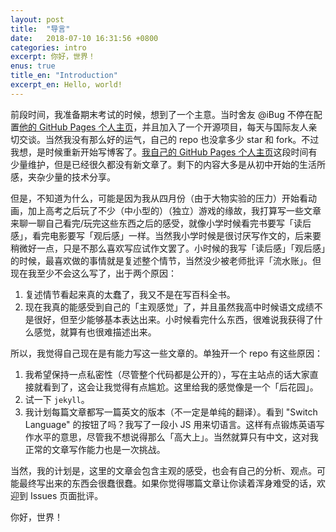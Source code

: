 ```yaml
---
layout: post
title:  "导言"
date:   2018-07-10 16:31:56 +0800
categories: intro
excerpt: 你好，世界！
enus: true
title_en: "Introduction" 
excerpt_en: Hello, world!
---
```

<div class="lang-zhcn" id="article-zhcn">

前段时间，我准备期末考试的时候，想到了一个主意。当时舍友 @iBug 不停在配置[他的 GitHub Pages 个人主页](https://ibug.github.io)，并且加入了一个开源项目，每天与国际友人亲切交谈。当然我没有那么好的运气，自己的 repo 也没拿多少 star 和 fork。不过我想，是时候重新开始写博客了。[我自己的 GitHub Pages 个人主页](https://taoky.github.io)这段时间有少量维护，但是已经很久都没有新文章了。剩下的内容大多是从初中开始的生活所感，夹杂少量的技术分享。

但是，不知道为什么，可能是因为我从四月份（由于大物实验的压力）开始看动画，加上高考之后玩了不少（中小型的）（独立）游戏的缘故，我打算写一些文章来聊一聊自己看完/玩完这些东西之后的感受，就像小学时候看完书要写「读后感」，看完电影要写「观后感」一样。当然我小学时候是很讨厌写作文的，后来要稍微好一点，只是不那么喜欢写应试作文罢了。小时候的我写「读后感」「观后感」的时候，最喜欢做的事情就是复述整个情节，当然没少被老师批评「流水账」。但现在我至少不会这么写了，出于两个原因：

1. 复述情节看起来真的太蠢了，我又不是在写百科全书。
2. 现在我真的能感受到自己的「主观感觉」了，并且虽然我高中时候语文成绩不是很好，但至少能够基本表达出来。小时候看完什么东西，很难说我获得了什么感觉，就算有也很难描述出来。

所以，我觉得自己现在是有能力写这一些文章的。单独开一个 repo 有这些原因：

1. 我希望保持一点私密性（尽管整个代码都是公开的），写在主站点的话大家直接就看到了，这会让我觉得有点尴尬。这里给我的感觉像是一个「后花园」。
2. 试一下 `jekyll`。
3. 我计划每篇文章都写一篇英文的版本（不一定是单纯的翻译）。看到 "Switch Language" 的按钮了吗？我写了一段小 JS 用来切语言。这样有点锻炼英语写作水平的意思，尽管我不想说得那么「高大上」。当然就算只有中文，这对我正常的文章写作能力也是一次挑战。

当然，我的计划是，这里的文章会包含主观的感受，也会有自己的分析、观点。可能最终写出来的东西会很蠢很蠢。如果你觉得哪篇文章让你读着浑身难受的话，欢迎到 Issues 页面批评。

你好，世界！

</div>

<div class="lang-enus" id="article-enus" style="display: none">

Well, when I was preparing for my final exams the other day, I came up with an idea. At that time, my roommate, @iBug, was configuring [his own GitHub Pages](https://ibug.github.io) (A good news to English readers: his blog is written in English), and joined an open-source project, chatting with foreign friends every day. To the contrary, I was not in any medium or large programming projects, and my own repos got few stars and forks. However, after seeing all these things, I decided to pick up my "virtual pen", and started writing blog again. [My own GitHub Pages](https://taoky.github.io) (Bad news: it's in Simplified Chinese) has no more new articles for a long time.

But strangely, I wanna write articles about art and entertainment most. Maybe it's because I started watching anime in April this year, when I experienced huge trouble with my College Physics Experiment I Course (大学物理基础实验). And I have played many indie games since I finished my Gaokao. I know they look like those articles your teacher(s) ask you to write after you finish a book, or watch a movie. I hated writing those nonsense articles when I was in primary school. At that time, what I enjoyed most was to write the whole plot onto paper and check whether my nonsense satisfied the word count requirement. Well, obviously I got a lot of criticism from my teacher.

However, today I think I could really finish those articles in a better way, at least I won't repeat the whole plot. After all I am not writing an encyclopedia. Now, I can write out my feelings and thoughts, though they may look silly.

---

I'm still learning English, so if you encounter problems reading, you could contact me in the issues page of this repo. Criticism, suggestions welcomed. And notice that the English and Chinese versions are NOT corresponding perfectly. Normally, I write Chinese articles first, but the English ones are not fully translated from the Chinese ones, and I may add new contents into them.

Thank you for reading. Hello, world!

</div>
